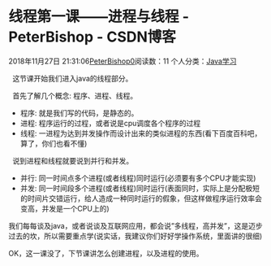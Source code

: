 # 线程第一课——进程与线程 - PeterBishop - CSDN博客





2018年11月27日 21:31:06[PeterBishop0](https://me.csdn.net/qq_40061421)阅读数：11
个人分类：[Java学习](https://blog.csdn.net/qq_40061421/article/category/8087498)









  这节课开始我们进入java的线程部分。



  首先了解几个概念: 程序、进程、线程。


- 程序: 就是我们写的代码，是静态的。
- 进程: 程序运行的过程，或者说是cpu调度各个程序的过程
- 线程: 一进程为达到并发操作而设计出来的类似进程的东西(看下百度百科吧，算了，你们也看不懂)



  说到进程和线程就要说到并行和并发。
- 并行: 同一时间点多个进程(或者线程)同时运行(必须要有多个CPU才能实现)
- 并发: 同一时间段多个进程(或者线程)同时运行(表面同时，实际上是分配极短的时间片交错运行，给人造成一种同时运行的假象，但这样做程序运行效率会变高，并发是一个CPU上的)



我们每每谈及java，或者说谈及互联网应用，都会说”多线程，高并发”，这是迈步过去的坎，所以需要重点学(说实话，我建议你们好好学操作系统，里面讲的很细)



OK，这一课没了，下节课讲怎么创建进程，以及进程的使用。



